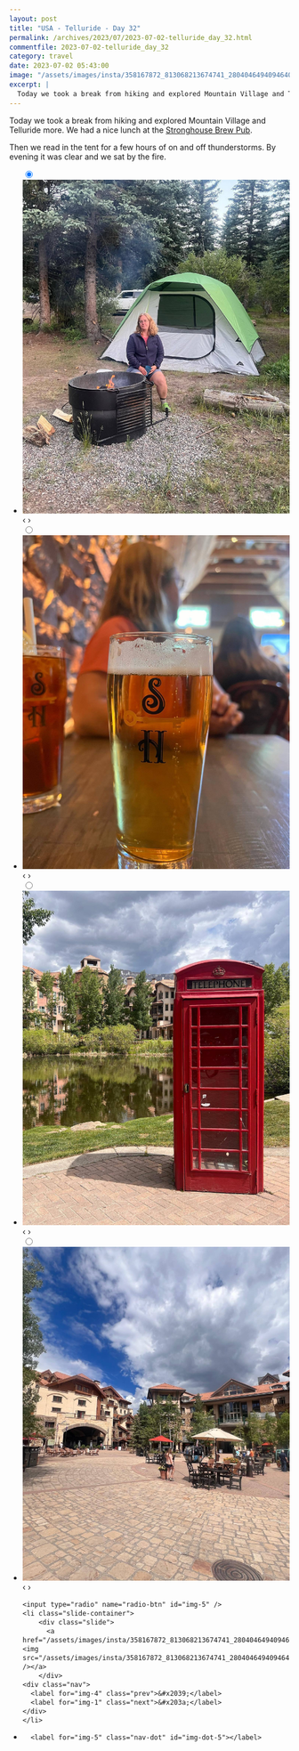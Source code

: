 ```yaml
---
layout: post
title: "USA - Telluride - Day 32"
permalink: /archives/2023/07/2023-07-02-telluride_day_32.html
commentfile: 2023-07-02-telluride_day_32
category: travel
date: 2023-07-02 05:43:00
image: "/assets/images/insta/358167872_813068213674741_2804046494094640020_n_17911200668703663.jpg"
excerpt: |
  Today we took a break from hiking and explored Mountain Village and Telluride more.
---
```


Today we took a break from hiking and explored Mountain Village and Telluride more. We had a nice lunch at the [Stronghouse Brew Pub](https://maps.app.goo.gl/oDvKfFT69sdQoM6K8).

Then we read in the tent for a few hours of on and off thunderstorms. By evening it was clear and we sat by the fire.

<ul class="slides">
    <input type="radio" name="radio-btn" id="img-1" checked="checked" />
    <li class="slide-container">
        <div class="slide">
          <a href="/assets/images/insta/357377282_1027683948417558_6363349923393974958_n_18008704654666851.jpg"><img src="/assets/images/insta/357377282_1027683948417558_6363349923393974958_n_18008704654666851.jpg" /></a>
        </div>
    <div class="nav">
      <label for="img-5" class="prev">&#x2039;</label>
      <label for="img-2" class="next">&#x203a;</label>
    </div>
    </li>
        <input type="radio" name="radio-btn" id="img-2"  />
    <li class="slide-container">
        <div class="slide">
          <a href="/assets/images/insta/357842665_581524814150023_5172293331269812478_n_18032872105472829.jpg"><img src="/assets/images/insta/357842665_581524814150023_5172293331269812478_n_18032872105472829.jpg" /></a>
        </div>
    <div class="nav">
      <label for="img-1" class="prev">&#x2039;</label>
      <label for="img-3" class="next">&#x203a;</label>
    </div>
    </li>
        <input type="radio" name="radio-btn" id="img-3"  />
    <li class="slide-container">
        <div class="slide">
          <a href="/assets/images/insta/357636921_6703586659673127_4807224296806373975_n_18000509113928268.jpg"><img src="/assets/images/insta/357636921_6703586659673127_4807224296806373975_n_18000509113928268.jpg" /></a>
        </div>
    <div class="nav">
      <label for="img-2" class="prev">&#x2039;</label>
      <label for="img-4" class="next">&#x203a;</label>
    </div>
    </li>
        <input type="radio" name="radio-btn" id="img-4"  />
    <li class="slide-container">
        <div class="slide">
          <a href="/assets/images/insta/357370091_1727290887725522_1778682778677405613_n_18004830901873090.jpg"><img src="/assets/images/insta/357370091_1727290887725522_1778682778677405613_n_18004830901873090.jpg" /></a>
        </div>
    <div class="nav">
      <label for="img-3" class="prev">&#x2039;</label>
      <label for="img-5" class="next">&#x203a;</label>
    </div>
    </li>
    
    <input type="radio" name="radio-btn" id="img-5" />
    <li class="slide-container">
        <div class="slide">
          <a href="/assets/images/insta/358167872_813068213674741_2804046494094640020_n_17911200668703663.jpg"><img src="/assets/images/insta/358167872_813068213674741_2804046494094640020_n_17911200668703663.jpg" /></a>
        </div>
    <div class="nav">
      <label for="img-4" class="prev">&#x2039;</label>
      <label for="img-1" class="next">&#x203a;</label>
    </div>
    </li>
			
<li class="nav-dots">
      <label for="img-1" class="nav-dot" id="img-dot-1"></label>
      <label for="img-2" class="nav-dot" id="img-dot-2"></label>
      <label for="img-3" class="nav-dot" id="img-dot-3"></label>
      <label for="img-4" class="nav-dot" id="img-dot-4"></label>

      <label for="img-5" class="nav-dot" id="img-dot-5"></label>

</li>
</ul>
